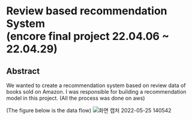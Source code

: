 # Review based recommendation System</br>(encore final project 22.04.06 ~ 22.04.29)

## Abstract
We wanted to create a recommendation system based on review data of books sold on Amazon. 
I was responsible for building a recommendation model in this project. (All the process was done on aws)  

(The figure below is the data flow)
![화면 캡처 2022-05-25 140542](https://user-images.githubusercontent.com/96279383/170183938-9f9af045-8b36-4eec-9ce0-b9de168f2780.png)

